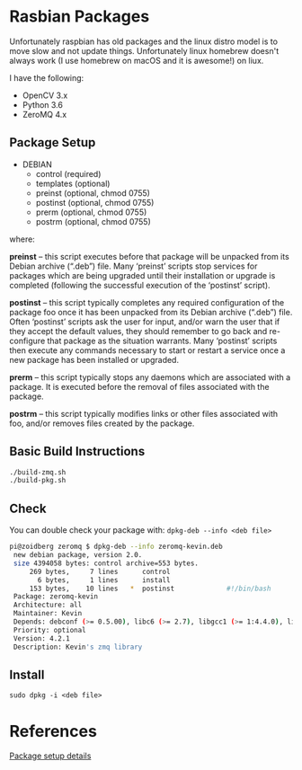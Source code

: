 # Rasbian Packages

Unfortunately raspbian has old packages and the linux distro model is to move
slow and not update things. Unfortunately linux homebrew doesn't always work
(I use homebrew on macOS and it is awesome!) on liux.

I have the following:

- OpenCV 3.x
- Python 3.6
- ZeroMQ 4.x

## Package Setup

- DEBIAN
    - control (required)
    - templates (optional)
    - preinst (optional, chmod 0755)
    - postinst (optional, chmod 0755)
    - prerm (optional, chmod 0755)
    - postrm (optional, chmod 0755)
 
 where:
 
**preinst** – this script executes before that package will be unpacked from its Debian archive (“.deb”) file. Many ‘preinst’ scripts stop services for packages which are being upgraded until their installation or upgrade is completed (following the successful execution of the ‘postinst’ script).

**postinst** – this script typically completes any required configuration of the package foo once it has been unpacked from its Debian archive (“.deb”) file. Often ‘postinst’ scripts ask the user for input, and/or warn the user that if they accept the default values, they should remember to go back and re-configure that package as the situation warrants. Many ‘postinst’ scripts then execute any commands necessary to start or restart a service once a new package has been installed or upgraded.

**prerm** – this script typically stops any daemons which are associated with a package. It is executed before the removal of files associated with the package.

**postrm** – this script typically modifies links or other files associated with foo, and/or removes files created by the package.

## Basic Build Instructions

``` bash
./build-zmq.sh
./build-pkg.sh
```

## Check

You can double check your package with: `dpkg-deb --info <deb file>`

```bash
pi@zoidberg zeromq $ dpkg-deb --info zeromq-kevin.deb 
 new debian package, version 2.0.
 size 4394058 bytes: control archive=553 bytes.
     269 bytes,     7 lines      control              
       6 bytes,     1 lines      install              
     153 bytes,    10 lines   *  postinst             #!/bin/bash
 Package: zeromq-kevin
 Architecture: all
 Maintainer: Kevin
 Depends: debconf (>= 0.5.00), libc6 (>= 2.7), libgcc1 (>= 1:4.4.0), libpgm-5.1-0 (>= 5.1.116~dfsg), libsodium13 (>= 0.6.0), libstdc++6 (>= 4.9)
 Priority: optional
 Version: 4.2.1
 Description: Kevin's zmq library
 ```

## Install

`sudo dpkg -i <deb file>`

# References

 [Package setup details](https://www.leaseweb.com/labs/2013/06/creating-custom-debian-packages/)
